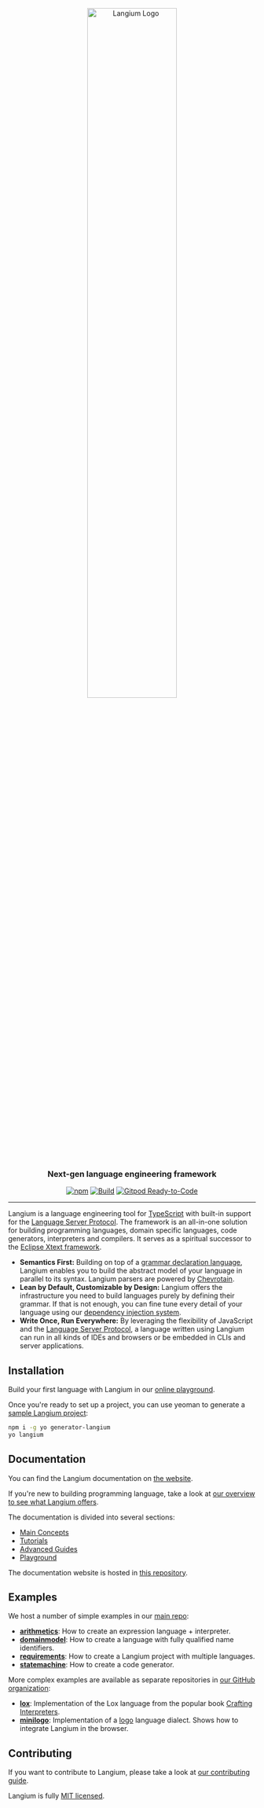 <div id="langium-logo" align="center">
  <a href="https://github.com/langium/langium">
    <img alt="Langium Logo" width="60%" src="https://user-images.githubusercontent.com/4377073/135283991-90ef7724-649d-440a-8720-df13c23bda82.png">
  </a>
  <h3>
    Next-gen language engineering framework
  </h3>
</div>

<div id="badges" align="center">

  [![npm](https://img.shields.io/npm/v/langium)](https://www.npmjs.com/package/langium)
  [![Build](https://github.com/langium/langium/actions/workflows/build.yml/badge.svg)](https://github.com/langium/langium/actions/workflows/build.yml)
  [![Gitpod Ready-to-Code](https://img.shields.io/badge/Gitpod-ready--to--code-blue?logo=gitpod)](https://gitpod.io/#https://github.com/langium/langium)

</div>

---

Langium is a language engineering tool for [TypeScript](https://www.typescriptlang.org/) with built-in support for the [Language Server Protocol](https://microsoft.github.io/language-server-protocol/). The framework is an all-in-one solution for building programming languages, domain specific languages, code generators, interpreters and compilers. It serves as a spiritual successor to the [Eclipse Xtext framework](https://www.eclipse.org/Xtext/).

* **Semantics First:** Building on top of a [grammar declaration language](https://langium.org/docs/grammar-language/), Langium enables you to build the abstract model of your language in parallel to its syntax. Langium parsers are powered by [Chevrotain](https://chevrotain.io).
* **Lean by Default, Customizable by Design:** Langium offers the infrastructure you need to build languages purely by defining their grammar. If that is not enough, you can fine tune every detail of your language using our [dependency injection system](https://langium.org/docs/configuration-services/).
* **Write Once, Run Everywhere:** By leveraging the flexibility of JavaScript and the [Language Server Protocol](https://microsoft.github.io/language-server-protocol/), a language written using Langium can run in all kinds of IDEs and browsers or be embedded in CLIs and server applications.

## Installation

Build your first language with Langium in our [online playground](https://langium.org/playground/).

Once you're ready to set up a project, you can use yeoman to generate a [sample Langium project](https://langium.org/docs/getting-started/):

```sh
npm i -g yo generator-langium
yo langium
```

## Documentation

You can find the Langium documentation on [the website](https://langium.org/).

If you're new to building programming language, take a look at [our overview to see what Langium offers](https://langium.org/docs/langium-overview/). 

The documentation is divided into several sections:

* [Main Concepts](https://langium.org/docs/)
* [Tutorials](https://langium.org/tutorials/)
* [Advanced Guides](https://langium.org/guides/)
* [Playground](https://langium.org/playground/)

The documentation website is hosted in [this repository](https://github.com/langium/langium-website).

## Examples

We host a number of simple examples in our [main repo](https://github.com/langium/langium/tree/main/examples):

* **[arithmetics](https://github.com/langium/langium/tree/main/examples/arithmetics)**: How to create an expression language + interpreter.
* **[domainmodel](https://github.com/langium/langium/tree/main/examples/domainmodel)**: How to create a language with fully qualified name identifiers.
* **[requirements](https://github.com/langium/langium/tree/main/examples/requirements)**: How to create a Langium project with multiple languages.
* **[statemachine](https://github.com/langium/langium/tree/main/examples/statemachine)**: How to create a code generator.

More complex examples are available as separate repositories in [our GitHub organization](https://github.com/langium):

* **[lox](https://github.com/langium/langium-lox)**: Implementation of the Lox language from the popular book [Crafting Interpreters](https://craftinginterpreters.com/the-lox-language.html).
* **[minilogo](https://github.com/langium/langium-minilogo)**: Implementation of a [logo](https://el.media.mit.edu/logo-foundation/what_is_logo/logo_programming.html) language dialect. Shows how to integrate Langium in the browser.

## Contributing

If you want to contribute to Langium, please take a look at [our contributing guide](https://github.com/langium/langium/blob/main/CONTRIBUTING.md).

Langium is fully [MIT licensed](https://github.com/langium/langium/blob/main/LICENSE).
